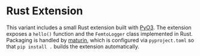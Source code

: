# Rust Extension

This variant includes a small Rust extension built with
[PyO3](https://pyo3.rs/). The extension exposes a `hello()` function and the
`FemtoLogger` class implemented in Rust. Packaging is handled by
[maturin](https://maturin.rs/), which is configured via `pyproject.toml` so that
`pip install .` builds the extension automatically.
